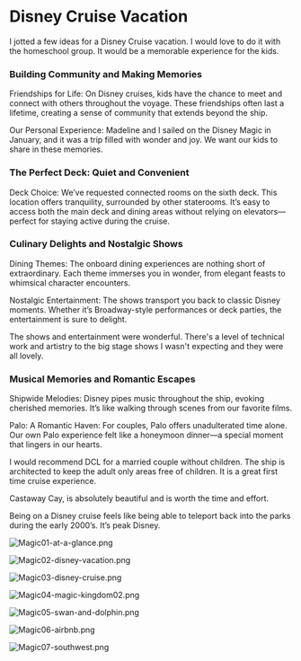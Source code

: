 # Disney Cruise Vacation

I jotted a few ideas for a Disney Cruise vacation. I would love to do it with the homeschool group. It would be a memorable experience for the kids. 

### Building Community and Making Memories

Friendships for Life: On Disney cruises, kids have the chance to meet and connect with others throughout the voyage. These friendships often last a lifetime, creating a sense of community that extends beyond the ship.

Our Personal Experience: Madeline and I sailed on the Disney Magic in January, and it was a trip filled with wonder and joy. We want our kids to share in these memories.

### The Perfect Deck: Quiet and Convenient

Deck Choice: We’ve requested connected rooms on the sixth deck. This location offers tranquility, surrounded by other staterooms. It’s easy to access both the main deck and dining areas without relying on elevators—perfect for staying active during the cruise.

### Culinary Delights and Nostalgic Shows

Dining Themes: The onboard dining experiences are nothing short of extraordinary. Each theme immerses you in wonder, from elegant feasts to whimsical character encounters.

Nostalgic Entertainment: The shows transport you back to classic Disney moments. Whether it’s Broadway-style performances or deck parties, the entertainment is sure to delight.

The shows and entertainment were wonderful. There's a level of technical work and artistry to the big stage shows I wasn't expecting and they were all lovely.

### Musical Memories and Romantic Escapes

Shipwide Melodies: Disney pipes music throughout the ship, evoking cherished memories. It’s like walking through scenes from our favorite films.

Palo: A Romantic Haven: For couples, Palo offers unadulterated time alone. Our own Palo experience felt like a honeymoon dinner—a special moment that lingers in our hearts.

I would recommend DCL for a married couple without children. The ship is architected to keep the adult only areas free of children. It is a great first time cruise experience.

Castaway Cay, is absolutely beautiful and is worth the time and effort.

Being on a Disney cruise feels like being able to teleport back into the parks during the early 2000’s. It’s peak Disney.


![Magic01-at-a-glance.png](Magic01-at-a-glance.png)  

![Magic02-disney-vacation.png](Magic02-disney-vacation.png)  

![Magic03-disney-cruise.png](Magic03-disney-cruise.png)  

![Magic04-magic-kingdom02.png](Magic04-magic-kingdom02.png)

![Magic05-swan-and-dolphin.png](Magic05-swan-and-dolphin.png)  

![Magic06-airbnb.png](Magic06-airbnb.png)  

![Magic07-southwest.png](Magic07-southwest.png)  


